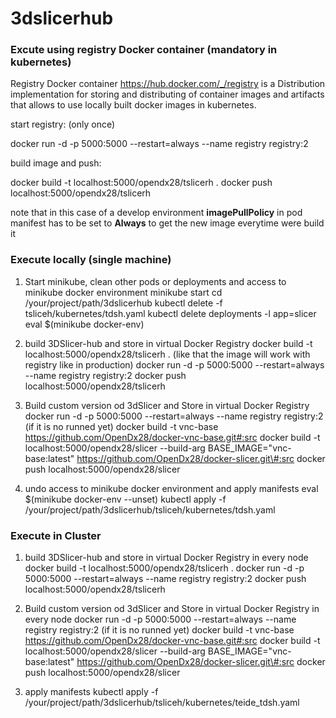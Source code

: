 # 3dslicerhub


### Excute using registry Docker container (mandatory in kubernetes)
Registry Docker container https://hub.docker.com/_/registry is a Distribution implementation for storing and distributing
of container images and artifacts that allows to use locally built docker images in kubernetes.

start registry: (only once)

docker run -d -p 5000:5000 --restart=always --name registry registry:2

build image and push:

docker build -t localhost:5000/opendx28/tslicerh . 
docker push localhost:5000/opendx28/tslicerh

note that in this case of a develop environment __imagePullPolicy__ in pod manifest has to be set to __Always__ to get 
the new image everytime were build it


### Execute locally (single machine)


1. Start minikube, clean other pods or deployments and access to minikube docker environment
minikube start
cd /your/project/path/3dslicerhub
kubectl delete -f tsliceh/kubernetes/tdsh.yaml
kubectl delete deployments -l app=slicer
eval $(minikube docker-env)

2. build 3DSlicer-hub and store in virtual Docker Registry
docker build -t localhost:5000/opendx28/tslicerh . (like that the image will work with registry like in production)
docker run -d -p 5000:5000 --restart=always --name registry registry:2
docker push localhost:5000/opendx28/tslicerh 

3. Build custom version od 3dSlicer and Store in virtual Docker Registry
docker run -d -p 5000:5000 --restart=always --name registry registry:2 (if it is no runned yet)
docker build -t vnc-base https://github.com/OpenDx28/docker-vnc-base.git#:src
docker build -t localhost:5000/opendx28/slicer --build-arg BASE_IMAGE="vnc-base:latest" https://github.com/OpenDx28/docker-slicer.git\#:src
docker push localhost:5000/opendx28/slicer 


4. undo access to minikube docker environment and apply manifests
eval $(minikube docker-env --unset)
kubectl apply -f /your/project/path/3dslicerhub/tsliceh/kubernetes/tdsh.yaml


### Execute in Cluster
1. build 3DSlicer-hub and store in virtual Docker Registry in every node
docker build -t localhost:5000/opendx28/tslicerh .
docker run -d -p 5000:5000 --restart=always --name registry registry:2
docker push localhost:5000/opendx28/tslicerh 

2. Build custom version od 3dSlicer and Store in virtual Docker Registry in every node
docker run -d -p 5000:5000 --restart=always --name registry registry:2 (if it is no runned yet)
docker build -t vnc-base https://github.com/OpenDx28/docker-vnc-base.git#:src
docker build -t localhost:5000/opendx28/slicer --build-arg BASE_IMAGE="vnc-base:latest" https://github.com/OpenDx28/docker-slicer.git\#:src
docker push localhost:5000/opendx28/slicer 

3. apply manifests
kubectl apply -f /your/project/path/3dslicerhub/tsliceh/kubernetes/teide_tdsh.yaml








